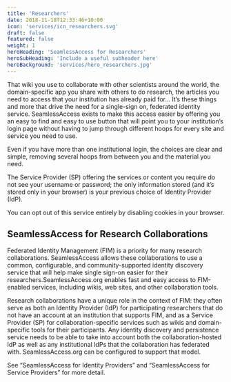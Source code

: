 ```yaml
---
title: 'Researchers'
date: 2018-11-18T12:33:46+10:00
icon: 'services/icn_researchers.svg'
draft: false
featured: false
weight: 1
heroHeading: 'SeamlessAccess for Researchers'
heroSubHeading: 'Include a useful subheader here'
heroBackground: 'services/hero_researchers.jpg'
---
```


That wiki you use to collaborate with other scientists around the world, the domain-specific app you share with others to do research, the articles you need to access that your institution has already paid for… It’s these things and more that drive the need for a single-sign on, federated identity service. SeamlessAccess exists to make this access easier by offering you an easy to find and easy to use button that will point you to your institution’s login page without having to jump through different hoops for every site and service you need to use.

Even if you have more than one institutional login, the choices are clear and simple, removing several hoops from between you and the material you need.

The Service Provider (SP) offering the services or content you require do not see your username or password; the only information stored (and it’s stored only in your browser) is your previous choice of Identity Provider (IdP).

You can opt out of this service entirely by disabling cookies in your browser.

## SeamlessAccess for Research Collaborations

Federated Identity Management (FIM) is a priority for many research collaborations. SeamlessAccess allows these collaborations to use a common, configurable, and community-supported identity discovery service that will help make single sign-on easier for their researchers.SeamlessAccess.org enables fast and easy access to FIM-enabled services, including wikis, web sites, and other collaboration tools. 

Research collaborations have a unique role in the context of FIM: they often serve as both an Identity Provider (IdP) for participating researchers that do not have an account at an institution that supports FIM, and as a Service Provider (SP) for collaboration-specific services such as wikis and domain-specific tools for their participants. Any identity discovery and persistence service needs to be able to take into account both the collaboration-hosted IdP as well as any institutional IdPs that the collaboration has federated with. SeamlessAccess.org can be configured to support that model.

See “SeamlessAccess for Identity Providers” and “SeamlessAccess for Service Providers” for more detail.
